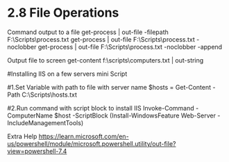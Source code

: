 # 2.8 File Operations

Command output to a file
    get-process | out-file -filepath F:\Scripts\process.txt
    get-process | out-file F:\Scripts\process.txt -noclobber
    get-process | out-file F:\Scripts\process.txt -noclobber -append

Output file to screen
    get-content f:\scripts\computers.txt | out-string


#Installing IIS on a few servers mini Script

#1.Set Variable with path to file with server name
$hosts = Get-Content -Path C:\Scripts\hosts.txt

#2.Run command with script block to install IIS
Invoke-Command -ComputerName $host -ScriptBlock (Install-WindowsFeature Web-Server -IncludeManagementTools)

Extra Help
https://learn.microsoft.com/en-us/powershell/module/microsoft.powershell.utility/out-file?view=powershell-7.4
